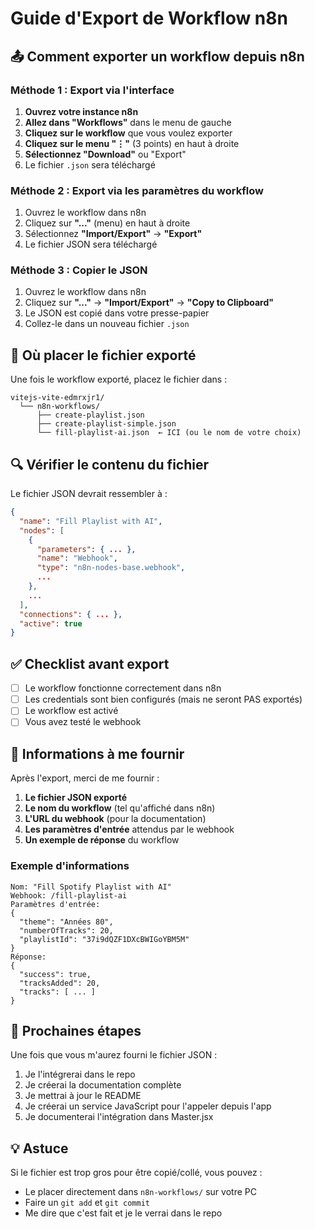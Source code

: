 # Guide d'Export de Workflow n8n

## 📤 Comment exporter un workflow depuis n8n

### Méthode 1 : Export via l'interface

1. **Ouvrez votre instance n8n**
2. **Allez dans "Workflows"** dans le menu de gauche
3. **Cliquez sur le workflow** que vous voulez exporter
4. **Cliquez sur le menu "⋮"** (3 points) en haut à droite
5. **Sélectionnez "Download"** ou "Export"
6. Le fichier `.json` sera téléchargé

### Méthode 2 : Export via les paramètres du workflow

1. Ouvrez le workflow dans n8n
2. Cliquez sur **"..."** (menu) en haut à droite
3. Sélectionnez **"Import/Export"** → **"Export"**
4. Le fichier JSON sera téléchargé

### Méthode 3 : Copier le JSON

1. Ouvrez le workflow dans n8n
2. Cliquez sur **"..."** → **"Import/Export"** → **"Copy to Clipboard"**
3. Le JSON est copié dans votre presse-papier
4. Collez-le dans un nouveau fichier `.json`

## 📁 Où placer le fichier exporté

Une fois le workflow exporté, placez le fichier dans :

```
vitejs-vite-edmrxjr1/
  └── n8n-workflows/
      ├── create-playlist.json
      ├── create-playlist-simple.json
      └── fill-playlist-ai.json  ← ICI (ou le nom de votre choix)
```

## 🔍 Vérifier le contenu du fichier

Le fichier JSON devrait ressembler à :

```json
{
  "name": "Fill Playlist with AI",
  "nodes": [
    {
      "parameters": { ... },
      "name": "Webhook",
      "type": "n8n-nodes-base.webhook",
      ...
    },
    ...
  ],
  "connections": { ... },
  "active": true
}
```

## ✅ Checklist avant export

- [ ] Le workflow fonctionne correctement dans n8n
- [ ] Les credentials sont bien configurés (mais ne seront PAS exportés)
- [ ] Le workflow est activé
- [ ] Vous avez testé le webhook

## 📝 Informations à me fournir

Après l'export, merci de me fournir :

1. **Le fichier JSON exporté**
2. **Le nom du workflow** (tel qu'affiché dans n8n)
3. **L'URL du webhook** (pour la documentation)
4. **Les paramètres d'entrée** attendus par le webhook
5. **Un exemple de réponse** du workflow

### Exemple d'informations

```
Nom: "Fill Spotify Playlist with AI"
Webhook: /fill-playlist-ai
Paramètres d'entrée:
{
  "theme": "Années 80",
  "numberOfTracks": 20,
  "playlistId": "37i9dQZF1DXcBWIGoYBM5M"
}
Réponse:
{
  "success": true,
  "tracksAdded": 20,
  "tracks": [ ... ]
}
```

## 🚀 Prochaines étapes

Une fois que vous m'aurez fourni le fichier JSON :

1. Je l'intégrerai dans le repo
2. Je créerai la documentation complète
3. Je mettrai à jour le README
4. Je créerai un service JavaScript pour l'appeler depuis l'app
5. Je documenterai l'intégration dans Master.jsx

## 💡 Astuce

Si le fichier est trop gros pour être copié/collé, vous pouvez :
- Le placer directement dans `n8n-workflows/` sur votre PC
- Faire un `git add` et `git commit`
- Me dire que c'est fait et je le verrai dans le repo
